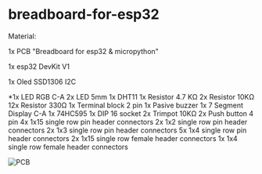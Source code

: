 # breadboard-for-esp32


Material:

1x PCB "Breadboard for esp32 & micropython"

1x esp32 DevKit V1

1x Oled SSD1306 I2C

*1x LED RGB C-A
2x LED 5mm
1x DHT11 
1x Resistor 4.7 KΩ
2x Resistor 10KΩ
12x Resistor 330Ω
1x Terminal block 2 pin
1x Pasive buzzer
1x 7 Segment Display C-A
1x 74HC595
1x DIP 16 socket
2x Trimpot 10KΩ
2x Push button 4 pin
4x 1x15 single row pin header connectors
2x 1x2 single row pin header connectors
2x 1x3 single row pin header connectors
5x 1x4 single row pin header connectors
2x 1x15 single row female header connectors
1x 1x4 single row female header connectors



![PCB](https://github.com/lal0cervantes/breadboard-for-esp32/assets/7573502/e364b6d2-77f2-4ca1-8b23-4b53fc626e79)


